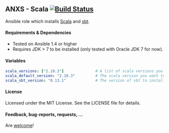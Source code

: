## ANXS - Scala [![Build Status](https://travis-ci.org/ANXS/scala.png)](https://travis-ci.org/ANXS/scala)

Ansible role which installs [Scala](http://scala-lang.org/) and [sbt](http://www.scala-sbt.org/).


#### Requirements & Dependencies
- Tested on Ansible 1.4 or higher
- Requires JDK > 7 to be installed (only tested with Oracle JDK 7 for now).


#### Variables

```yaml
scala_versions: ["2.10.3"]              # A list of scala versions you want to have installed
scala_default_version: "2.10.3"         # The scala version you want to be the system default
scala_sbt_version: "0.13.1"             # The version of sbt to install
```


#### License

Licensed under the MIT License. See the LICENSE file for details.


#### Feedback, bug-reports, requests, ...

Are [welcome](https://github.com/ANXS/scala/issues)!
